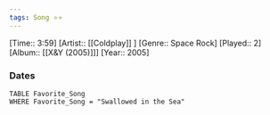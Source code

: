 ```yaml
---
tags: Song ⭐⭐ 
---
```

[Time:: 3:59]
[Artist:: [[Coldplay]] ]
[Genre:: Space Rock]
[Played:: 2]
[Album:: [[X&Y (2005)]]]
[Year:: 2005]
### Dates
````dataview
TABLE Favorite_Song
WHERE Favorite_Song = "Swallowed in the Sea"
````
